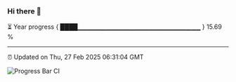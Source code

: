 ### Hi there 👋

⏳ Year progress { ████▁▁▁▁▁▁▁▁▁▁▁▁▁▁▁▁▁▁▁▁▁▁▁▁▁▁ } 15.69 %

---

⏰ Updated on Thu, 27 Feb 2025 06:31:04 GMT

![Progress Bar CI](https://github.com/ZhaoGui/ZhaoGui/workflows/Progress%20Bar%20CI/badge.svg)
